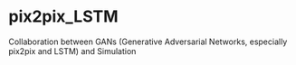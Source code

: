 # pix2pix_LSTM
Collaboration between GANs (Generative Adversarial Networks, especially pix2pix and LSTM) and Simulation
